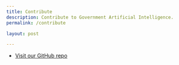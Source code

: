 ```yaml
---
title: Contribute
description: Contribute to Government Artificial Intelligence.
permalink: /contribute

layout: post

---
```


* [Visit our GitHub repo](https://github.com/govthinktank/ai)
